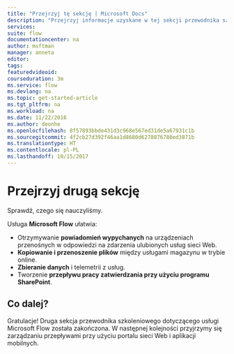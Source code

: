 ```yaml
---
title: "Przejrzyj tę sekcję | Microsoft Docs"
description: "Przejrzyj informacje uzyskane w tej sekcji przewodnika szkoleniowego usługi Microsoft Flow."
services: 
suite: flow
documentationcenter: na
author: msftman
manager: anneta
editor: 
tags: 
featuredvideoid: 
courseduration: 3m
ms.service: flow
ms.devlang: na
ms.topic: get-started-article
ms.tgt_pltfrm: na
ms.workload: na
ms.date: 11/22/2016
ms.author: deonhe
ms.openlocfilehash: 8f57893bbde431d3c968e567ed31de5a67931c1b
ms.sourcegitcommit: 4f2cb27d392f46aa1d8680d6278876780ed3871b
ms.translationtype: HT
ms.contentlocale: pl-PL
ms.lasthandoff: 10/15/2017
---
```

# <a name="review-the-second-section"></a>Przejrzyj drugą sekcję
Sprawdź, czego się nauczyliśmy.

Usługa **Microsoft Flow** ułatwia:

* Otrzymywanie **powiadomień wypychanych** na urządzeniach przenośnych w odpowiedzi na zdarzenia ulubionych usług sieci Web.
* **Kopiowanie i przenoszenie plików** między usługami magazynu w trybie online.
* **Zbieranie danych** i telemetrii z usług.
* Tworzenie **przepływu pracy zatwierdzania przy użyciu programu SharePoint**.

## <a name="whats-next"></a>Co dalej?
Gratulacje! Druga sekcja przewodnika szkoleniowego dotyczącego usługi Microsoft Flow została zakończona. W następnej kolejności przyjrzymy się zarządzaniu przepływami przy użyciu portalu sieci Web i aplikacji mobilnych.

